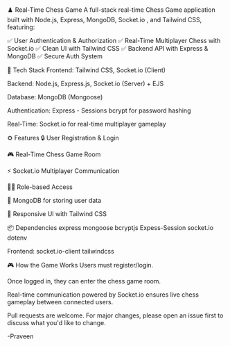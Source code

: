 ♟️ Real-Time Chess Game
A full-stack real-time Chess Game application built with Node.js, Express, MongoDB, Socket.io , and Tailwind CSS, featuring:

✅ User Authentication & Authorization
✅ Real-Time Multiplayer Chess with Socket.io
✅ Clean UI with Tailwind CSS
✅ Backend API with Express & MongoDB
✅ Secure Auth System

🔧 Tech Stack
Frontend: Tailwind CSS, Socket.io (Client)

Backend: Node.js, Express.js, Socket.io (Server) + EJS

Database: MongoDB (Mongoose)

Authentication: Express - Sessions bcrypt for password hashing

Real-Time: Socket.io for real-time multiplayer gameplay


⚙️ Features
🔒 User Registration & Login

🎮 Real-Time Chess Game Room

⚡ Socket.io Multiplayer Communication

🧑‍💻 Role-based Access

💾 MongoDB for storing user data

🎨 Responsive UI with Tailwind CSS


📦 Dependencies
express mongoose
bcryptjs Expess-Session
socket.io dotenv

Frontend: socket.io-client
tailwindcss

🎮 How the Game Works
Users must register/login.

Once logged in, they can enter the chess game room.

Real-time communication powered by Socket.io ensures live chess gameplay between connected users.

Pull requests are welcome. For major changes, please open an issue first to discuss what you'd like to change.

-Praveen
